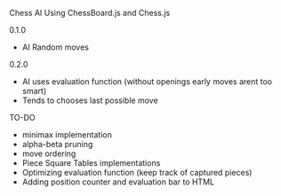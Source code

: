 Chess AI 
Using ChessBoard.js and Chess.js

0.1.0
- AI Random moves

0.2.0
- AI uses evaluation function (without openings early moves arent too smart)
- Tends to chooses last possible move

TO-DO
- minimax implementation
- alpha-beta pruning
- move ordering
- Piece Square Tables implementations
- Optimizing evaluation function (keep track of captured pieces)
- Adding position counter and evaluation bar to HTML
